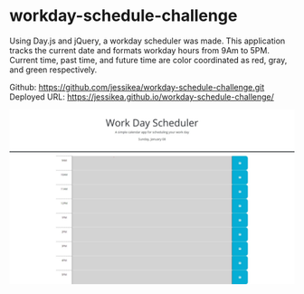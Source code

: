 # workday-schedule-challenge

Using Day.js and jQuery, a workday scheduler was made. This application tracks the current date and formats workday hours from 9Am to 5PM. Current time, past time, and future time are color coordinated as red, gray, and green respectively. 


Github: https://github.com/jessikea/workday-schedule-challenge.git
Deployed URL: https://jessikea.github.io/workday-schedule-challenge/

![Application](/assets/workdayScheduler.jpeg)